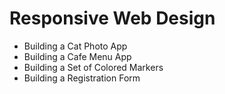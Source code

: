 # Responsive Web Design

<ul>
  <li>Building a Cat Photo App</li>
  <li>Building a Cafe Menu App</li>
  <li>Building a Set of Colored Markers</li>
  <li>Building a Registration Form</li>
</ul>
